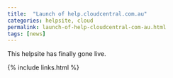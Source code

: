 ```yaml
---
title:  "Launch of help.cloudcentral.com.au"
categories: helpsite, cloud
permalink: launch-of-help-cloudcentral-com-au.html
tags: [news]
---
```


This helpsite has finally gone live.

{% include links.html %}
